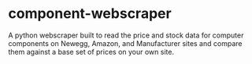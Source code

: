 # component-webscraper
A python webscraper built to read the price and stock data for computer components on Newegg, Amazon, and Manufacturer sites and compare them against a base set of prices on your own site.
